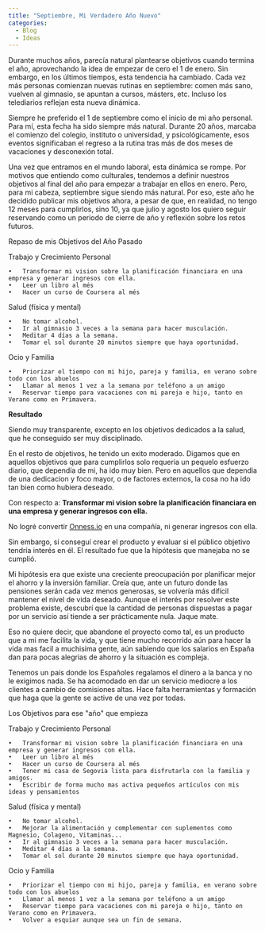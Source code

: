 ```yaml
---
title: "Septiembre, Mi Verdadero Año Nuevo"
categories:
  - Blog
  - Ideas
---
```


Durante muchos años, parecía natural plantearse objetivos cuando termina el año, aprovechando la idea de empezar de cero el 1 de enero. Sin embargo, en los últimos tiempos, esta tendencia ha cambiado. Cada vez más personas comienzan nuevas rutinas en septiembre: comen más sano, vuelven al gimnasio, se apuntan a cursos, másters, etc. Incluso los telediarios reflejan esta nueva dinámica.

Siempre he preferido el 1 de septiembre como el inicio de mi año personal. Para mí, esta fecha ha sido siempre más natural. Durante 20 años, marcaba el comienzo del colegio, instituto o universidad, y psicológicamente, esos eventos significaban el regreso a la rutina tras más de dos meses de vacaciones y desconexión total.

Una vez que entramos en el mundo laboral, esta dinámica se rompe. Por motivos que entiendo como culturales, tendemos a definir nuestros objetivos al final del año para empezar a trabajar en ellos en enero. Pero, para mi cabeza, septiembre sigue siendo más natural. Por eso, este año he decidido publicar mis objetivos ahora, a pesar de que, en realidad, no tengo 12 meses para cumplirlos, sino 10, ya que julio y agosto los quiero seguir reservando como un periodo de cierre de año y reflexión sobre los retos futuros.

Repaso de mis Objetivos del Año Pasado

Trabajo y Crecimiento Personal

	•	Transformar mi vision sobre la planificación financiara en una empresa y generar ingresos con ella.
	•	Leer un libro al més
	•	Hacer un curso de Coursera al més

Salud (física y mental)

	•	No tomar alcohol.
	•	Ir al gimnasio 3 veces a la semana para hacer musculación.
	•	Meditar 4 días a la semana.
	•	Tomar el sol durante 20 minutos siempre que haya oportunidad.


Ocio y Familia

	•	Priorizar el tiempo con mi hijo, pareja y familia, en verano sobre todo con los abuelos
	•	Llamar al menos 1 vez a la semana por teléfono a un amigo
	•	Reservar tiempo para vacaciones con mi pareja e hijo, tanto en Verano como en Primavera.

**Resultado**

Siendo muy transparente, excepto en los objetivos dedicados a la salud, que he conseguido ser muy disciplinado.

En el resto de objetivos, he tenido un exito moderado.
Digamos que en aquellos objetivos que para cumplirlos solo requeria un pequelo esfuerzo diario, que dependía de mi, ha ido muy bien.
Pero en aquellos que dependia de una dedicacion y foco mayor, o de factores externos, la cosa no ha ido tan bien como hubiera deseado.


Con respecto a: **Transformar mi vision sobre la planificación financiara en una empresa y generar ingresos con ella.**

No logré convertir [Onness.io](https://onness.io) en una compañía, ni generar ingresos con ella.

Sin embargo, sí conseguí crear el producto y evaluar si el público objetivo tendría interés en él. El resultado fue que la hipótesis que manejaba no se cumplió.

Mi hipótesis era que existe una creciente preocupación por planificar mejor el ahorro y la inversión familiar. Creía que, ante un futuro donde las pensiones serán cada vez menos generosas, se volvería más difícil mantener el nivel de vida deseado. Aunque el interés por resolver este problema existe, descubrí que la cantidad de personas dispuestas a pagar por un servicio así tiende a ser prácticamente nula. Jaque mate.

Eso no quiere decir, que abandone el proyecto como tal, es un producto que a mi me facilita la vida, y que tiene mucho recorrido aún para hacer la vida mas facil a muchisima gente,
aún sabiendo que los salarios en España dan para pocas alegrias de ahorro y la situación es compleja.

Tenemos un pais donde los Españoles regalamos el dinero a la banca y no le exigimos nada. Se ha acomodado en dar un servicio mediocre a los clientes a cambio de comisiones altas.
Hace falta herramientas y formación que haga que la gente se active de una vez por todas.

Los Objetivos para ese "año" que empieza

Trabajo y Crecimiento Personal

	•	Transformar mi vision sobre la planificación financiara en una empresa y generar ingresos con ella.
	•	Leer un libro al més
	•	Hacer un curso de Coursera al més
	•	Tener mi casa de Segovia lista para disfrutarla con la familia y amigos.
	•	Escribir de forma mucho mas activa pequeños artículos con mis ideas y pensamientos


Salud (física y mental)

	•	No tomar alcohol.
	•	Mejorar la alimentación y complementar con suplementos como Magnesio, Colageno, Vitaminas...
	•	Ir al gimnasio 3 veces a la semana para hacer musculación.
	•	Meditar 4 días a la semana.
	•	Tomar el sol durante 20 minutos siempre que haya oportunidad.


Ocio y Familia

	•	Priorizar el tiempo con mi hijo, pareja y familia, en verano sobre todo con los abuelos
	•	Llamar al menos 1 vez a la semana por teléfono a un amigo
	•	Reservar tiempo para vacaciones con mi pareja e hijo, tanto en Verano como en Primavera.
	•	Volver a esquiar aunque sea un fin de semana.
